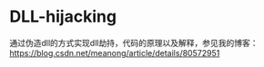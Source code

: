 # DLL-hijacking
通过伪造dll的方式实现dll劫持，代码的原理以及解释，参见我的博客：
https://blog.csdn.net/meanong/article/details/80572951
